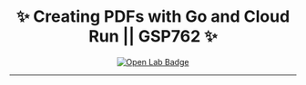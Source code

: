 <h1 align="center">
✨ Creating PDFs with Go and Cloud Run || GSP762 ✨
</h1>

<div align="center">
  <a href="https://www.cloudskillsboost.google/focuses/14743?parent=catalog"_blank" rel="noopener noreferrer">
    <img src="https://img.shields.io/badge/Open_Lab-Cloud_Skills_Boost-4285F4?style=for-the-badge&logo=google&logoColor=white&labelColor=34A853" alt="Open Lab Badge">
  </a>
</div>

---
